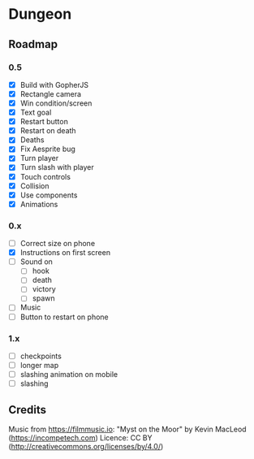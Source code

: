 # Dungeon

## Roadmap

### 0.5

- [x] Build with GopherJS
- [x] Rectangle camera
- [x] Win condition/screen
- [x] Text goal
- [x] Restart button
- [x] Restart on death
- [x] Deaths
- [x] Fix Aesprite bug
- [x] Turn player
- [x] Turn slash with player
- [x] Touch controls
- [x] Collision
- [x] Use components
- [x] Animations

### 0.x

- [ ] Correct size on phone
- [x] Instructions on first screen
- [ ] Sound on
  - [ ] hook
  - [ ] death
  - [ ] victory
  - [ ] spawn
- [ ] Music
- [ ] Button to restart on phone

### 1.x

- [ ] checkpoints
- [ ] longer map
- [ ] slashing animation on mobile
- [ ] slashing

## Credits

Music from <https://filmmusic.io>:
"Myst on the Moor" by Kevin MacLeod (<https://incompetech.com>)
Licence: CC BY (<http://creativecommons.org/licenses/by/4.0/>)
